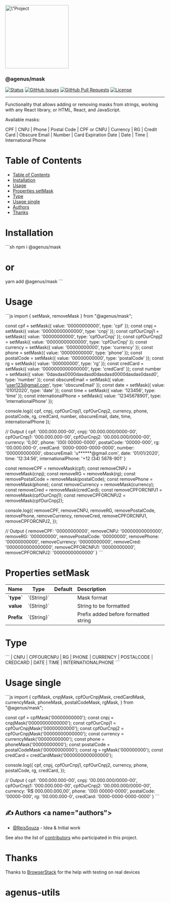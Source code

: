 <p align=\"center\">
  <a href=\"\" rel=\"noopener\">
    <img width=200px height=200px src=\"https://i.imgur.com/6wj0hh6.jpg\" alt=\"Project logo\">
  </a>
</p>

<h3 align=\"center\">@agenus/mask</h3>

<div align=\"center\">

[![Status](https://img.shields.io/badge/status-active-success.svg)]()
[![GitHub Issues](https://img.shields.io/github/issues/agenus/mask.svg)](https://github.com/agenus/mask/issues)
[![GitHub Pull Requests](https://img.shields.io/github/issues-pr/agenus/mask.svg)](https://github.com/agenus/mask/pulls)
[![License](https://img.shields.io/badge/license-MIT-blue.svg)](/LICENSE)

</div>

---

<p align=\"center\"> 
Functionality that allows adding or removing masks from strings, working with any React library, or HTML, React, and JavaScript.
</p>

<p align=\"center\"> Available masks:</p>
<p align=\"center\">
  CPF | CNPJ | Phone | Postal Code | CPF or CNPJ | Currency | RG | Credit Card | Obscure Email | Number | Card Expiration Date | Date | Time | International Phone
</p>

# Table of Contents

- [Table of Contents](#table-of-contents)
- [Installation](#installation)
- [Usage](#usage)
- [Properties setMask](#properties-setmask)
- [Type](#type)
- [Usage single](#usage-single)
- [Authors](#️-authors)
- [Thanks](#thanks)

# Installation

\`\`\`sh
npm i @agenus/mask

# or

yarn add @agenus/mask
\`\`\`

# Usage

\`\`\`js
import { setMask, removeMask } from \"@agenus/mask\";

const cpf = setMask({ value: '00000000000', type: 'cpf' });
const cnpj = setMask({ value: '00000000000000', type: 'cnpj' });
const cpfOurCnpj1 = setMask({ value: '00000000000', type: 'cpfOurCnpj' });
const cpfOurCnpj2 = setMask({ value: '00000000000000', type: 'cpfOurCnpj' });
const currency = setMask({ value: '00000000000', type: 'currency' });
const phone = setMask({ value: '00000000000', type: 'phone' });
const postalCode = setMask({ value: '00000000000', type: 'postalCode' });
const rg = setMask({ value: '000000000', type: 'rg' });
const credCard = setMask({ value: '0000000000000000', type: 'credCard' });
const number = setMask({ value: '0dasdas0000dasdasd0dasdasd0000dasdas0dasd0', type: 'number' });
const obscureEmail = setMask({ value: 'user123@gmail.com', type: 'obscureEmail' });
const date = setMask({ value: '01012020', type: 'date' });
const time = setMask({ value: '123456', type: 'time' });
const internationalPhone = setMask({ value: '12345678901', type: 'internationalPhone' });

console.log({
cpf,
cnpj,
cpfOurCnpj1,
cpfOurCnpj2,
currency,
phone,
postalCode,
rg,
credCard,
number,
obscureEmail,
date,
time,
internationalPhone
});

// Output
{
cpf: '000.000.000-00',
cnpj: '00.000.000/0000-00',
cpfOurCnpj1: '000.000.000-00',
cpfOurCnpj2: '00.000.000/0000-00',
currency: '0,00',
phone: '(00) 00000-0000',
postalCode: '00000-000',
rg: '00.000.000-0',
credCard: '0000-0000-0000-0000',
number: '000000000000',
obscureEmail: 'u**\*\***@gmail.com',
date: '01/01/2020',
time: '12:34:56',
internationalPhone: '+12 (34) 5678-901'
}

const removeCPF = removeMask(cpf);
const removeCNPJ = removeMask(cnpj);
const removeRG = removeMask(rg);
const removePostalCode = removeMask(postalCode);
const removePhone = removeMask(phone);
const removeCurrency = removeMask(currency);
const removeCred = removeMask(credCard);
const removeCPFORCNPJ1 = removeMask(cpfOurCnpj1);
const removeCPFORCNPJ2 = removeMask(cpfOurCnpj2);

console.log({
removeCPF,
removeCNPJ,
removeRG,
removePostalCode,
removePhone,
removeCurrency,
removeCred,
removeCPFORCNPJ1,
removeCPFORCNPJ2,
});

// Output
{
removeCPF: '00000000000',
removeCNPJ: '00000000000000',
removeRG: '000000000',
removePostalCode: '00000000',
removePhone: '00000000000',
removeCurrency: '00000000000',
removeCred: '0000000000000000',
removeCPFORCNPJ1: '00000000000',
removeCPFORCNPJ2: '00000000000000'
}
\`\`\`

# Properties setMask

|     Name     |     Type     | Default | Description                          |
| :----------: | :----------: | :-----: | :----------------------------------- |
| **\`type\`** | \`{String}\` |         | Mask format                          |
|  **value**   | \`{String}\` |         | String to be formatted               |
|  **Prefix**  | \`{String}\` |         | Prefix added before formatted string |

# Type

\`\`\`
| CNPJ | CPFOURCNPJ | RG | PHONE | CURRENCY | POSTALCODE | CREDCARD | DATE | TIME | INTERNATIONALPHONE
\`\`\`

# Usage single

\`\`\`js
import {
cpfMask, cnpjMask, cpfOurCnpjMask, credCardMask, currencyMask, phoneMask, postalCodeMask, rgMask,
} from \"@agenus/mask\";

const cpf = cpfMask('00000000000');
const cnpj = cnpjMask('00000000000000');
const cpfOurCnpj1 = cpfOurCnpjMask('00000000000');
const cpfOurCnpj2 = cpfOurCnpjMask('00000000000000');
const currency = currencyMask('00000000000');
const phone = phoneMask('00000000000');
const postalCode = postalCodeMask('00000000000');
const rg = rgMask('000000000');
const credCard = credCardMask('0000000000000000');

console.log({
cpf, cnpj, cpfOurCnpj1, cpfOurCnpj2, currency, phone, postalCode, rg, credCard,
});

// Output
{
cpf: '000.000.000-00',
cnpj: '00.000.000/0000-00',
cpfOurCnpj1: '000.000.000-00',
cpfOurCnpj2: '00.000.000/0000-00',
currency: 'R$ 000.000.000,00',
phone: '(00) 00000-0000',
postalCode: '00000-000',
rg: '00.000.000-0',
credCard: '0000-0000-0000-0000'
}
\`\`\`

## ✍️ Authors <a name=\"authors\"></a>

- [@ReisSouza](https://github.com/ReisSouza) - Idea & Initial work

See also the list of [contributors](https://github.com/agenus/mask/graphs/contributors) who participated in this project.

# Thanks

Thanks to [BrowserStack](https://www.browserstack.com/) for the help with testing on real devices
# agenus-utils
